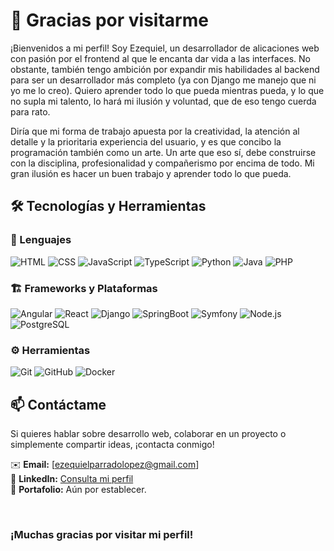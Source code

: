 # 🌟 Gracias por visitarme

¡Bienvenidos a mi perfil! Soy Ezequiel, un desarrollador de alicaciones web con pasión por el frontend al que le encanta dar vida a las interfaces. No obstante, también tengo ambición por expandir mis habilidades al backend para ser un desarrollador más completo (ya con Django me manejo que ni yo me lo creo). Quiero aprender todo lo que pueda mientras pueda, y lo que no supla mi talento, lo hará mi ilusión y voluntad, que de eso tengo cuerda para rato.

Diría que mi forma de trabajo apuesta por la creatividad, la atención al detalle y la prioritaria experiencia del usuario, y es que concibo la programación también como un arte. Un arte que eso sí, debe construirse con la disciplina, profesionalidad y compañerismo por encima de todo. Mi gran ilusión es hacer un buen trabajo y aprender todo lo que pueda.


## 🛠️ Tecnologías y Herramientas

### 📌 Lenguajes
![HTML](https://img.shields.io/badge/HTML5-E34F26?style=for-the-badge&logo=html5&logoColor=white)
![CSS](https://img.shields.io/badge/CSS3-1572B6?style=for-the-badge&logo=css3&logoColor=white)
![JavaScript](https://img.shields.io/badge/JavaScript-F7DF1E?style=for-the-badge&logo=javascript&logoColor=black)
![TypeScript](https://img.shields.io/badge/TypeScript-3178C6?style=for-the-badge&logo=typescript&logoColor=white)
![Python](https://img.shields.io/badge/Python-3776AB?style=for-the-badge&logo=python&logoColor=white)
![Java](https://img.shields.io/badge/Java-007396?style=for-the-badge&logo=java&logoColor=white)
![PHP](https://img.shields.io/badge/PHP-777BB4?style=for-the-badge&logo=php&logoColor=white)

### 🏗️ Frameworks y Plataformas
![Angular](https://img.shields.io/badge/Angular-DD0031?style=for-the-badge&logo=angular&logoColor=white)
![React](https://img.shields.io/badge/React-61DAFB?style=for-the-badge&logo=react&logoColor=black)
![Django](https://img.shields.io/badge/Django-092E20?style=for-the-badge&logo=django&logoColor=white)
![SpringBoot](https://img.shields.io/badge/SpringBoot-6DB33F?style=for-the-badge&logo=springboot&logoColor=white)
![Symfony](https://img.shields.io/badge/Symfony-000000?style=for-the-badge&logo=symfony&logoColor=white)
![Node.js](https://img.shields.io/badge/Node.js-339933?style=for-the-badge&logo=node.js&logoColor=white)
![PostgreSQL](https://img.shields.io/badge/PostgreSQL-336791?style=for-the-badge&logo=postgresql&logoColor=white)

### ⚙️ Herramientas
![Git](https://img.shields.io/badge/Git-F05032?style=for-the-badge&logo=git&logoColor=white)
![GitHub](https://img.shields.io/badge/GitHub-181717?style=for-the-badge&logo=github&logoColor=white)
![Docker](https://img.shields.io/badge/Docker-2496ED?style=for-the-badge&logo=docker&logoColor=white)

## 📫 Contáctame
Si quieres hablar sobre desarrollo web, colaborar en un proyecto o simplemente compartir ideas, ¡contacta conmigo! 

✉️ **Email:** [ezequielparradolopez@gmail.com]  
💼 **LinkedIn:** [Consulta mi perfil](https://www.linkedin.com/in/ezequiel-parrado-l%C3%B3pez/)  
📂 **Portafolio:** Aún por establecer.

<br>

### ¡Muchas gracias por visitar mi perfil!

